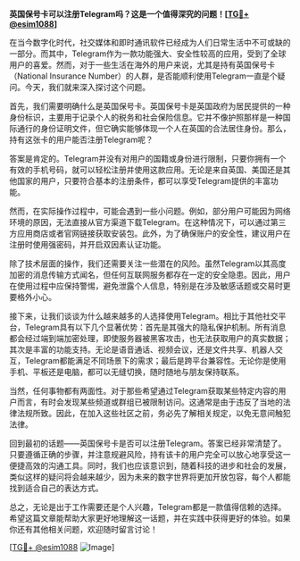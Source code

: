 **英国保号卡可以注册Telegram吗？这是一个值得深究的问题！[[TG💪+ @esim1088](https://t.me/s/esim1088)]**

在当今数字化时代，社交媒体和即时通讯软件已经成为人们日常生活中不可或缺的一部分。而其中，Telegram作为一款功能强大、安全性较高的应用，受到了全球用户的喜爱。然而，对于一些生活在海外的用户来说，尤其是持有英国保号卡（National Insurance Number）的人群，是否能顺利使用Telegram一直是个疑问。今天，我们就来深入探讨这个问题。

首先，我们需要明确什么是英国保号卡。英国保号卡是英国政府为居民提供的一种身份标识，主要用于记录个人的税务和社会保险信息。它并不像护照那样是一种国际通行的身份证明文件，但它确实能够体现一个人在英国的合法居住身份。那么，持有这张卡的用户能否注册Telegram呢？

答案是肯定的。Telegram并没有对用户的国籍或身份进行限制，只要你拥有一个有效的手机号码，就可以轻松注册并使用这款应用。无论是来自英国、美国还是其他国家的用户，只要符合基本的注册条件，都可以享受Telegram提供的丰富功能。

然而，在实际操作过程中，可能会遇到一些小问题。例如，部分用户可能因为网络环境的原因，无法直接从官方渠道下载Telegram。在这种情况下，可以通过第三方应用商店或者官网链接获取安装包。此外，为了确保账户的安全性，建议用户在注册时使用强密码，并开启双因素认证功能。

除了技术层面的操作，我们还需要关注一些潜在的风险。虽然Telegram以其高度加密的消息传输方式闻名，但任何互联网服务都存在一定的安全隐患。因此，用户在使用过程中应保持警惕，避免泄露个人信息，特别是在涉及敏感话题或交易时更要格外小心。

接下来，让我们谈谈为什么越来越多的人选择使用Telegram。相比于其他社交平台，Telegram具有以下几个显著优势：首先是其强大的隐私保护机制。所有消息都会经过端到端加密处理，即使服务器被黑客攻击，也无法获取用户的真实数据；其次是丰富的功能支持。无论是语音通话、视频会议，还是文件共享、机器人交互，Telegram都能满足不同场景下的需求；最后是跨平台兼容性。无论你是使用手机、平板还是电脑，都可以无缝切换，随时随地与朋友保持联系。

当然，任何事物都有两面性。对于那些希望通过Telegram获取某些特定内容的用户而言，有时会发现某些频道或群组已被限制访问。这通常是由于违反了当地的法律法规所致。因此，在加入这些社区之前，务必先了解相关规定，以免无意间触犯法律。

回到最初的话题——英国保号卡是否可以注册Telegram。答案已经非常清楚了。只要遵循正确的步骤，并注意规避风险，持有该卡的用户完全可以放心地享受这一便捷高效的沟通工具。同时，我们也应该意识到，随着科技的进步和社会的发展，类似这样的疑问将会越来越少，因为未来的数字世界将更加开放包容，每个人都能找到适合自己的表达方式。

总之，无论是出于工作需要还是个人兴趣，Telegram都是一款值得信赖的选择。希望这篇文章能帮助大家更好地理解这一话题，并在实践中获得更好的体验。如果你还有其他相关问题，欢迎随时留言讨论！

[[TG💪+ @esim1088](https://t.me/s/esim1088) ![Image](https://i.postimg.cc/4NQfJmqS/Snipaste-2025-05-13-00-14-12.png)]